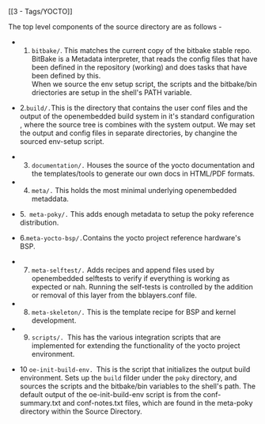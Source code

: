 [[3 - Tags/YOCTO]]

The top level components of the source directory are as follows - 
-  1. `bitbake/`.  This matches the current copy of the bitbake stable repo. BitBake is a Metadata interpreter, that reads the config files that have been defined in the repository (working) and does tasks that have been defined by this.  
   When we source the env setup script, the scripts and the bitbake/bin driectories are setup in the shell's PATH variable.
   
- 2.` build/. `This is the directory that contains the user conf files and the output of the openembedded build system in it's standard configuration , where the source tree is combines with the system output.
  We may set the output and config files in separate directories, by changine the sourced env-setup script.
   
- 3. `documentation/.` Houses the source of the yocto documentation and the templates/tools to generate our own docs in HTML/PDF formats. 
  
- 4. `meta/.` This holds the most minimal underlying openembedded metaddata. 
  
- 5.` meta-poky/.` This adds enough metadata to setup the poky reference distribution.
  
- 6.` meta-yocto-bsp/. `Contains the yocto project reference hardware's BSP.
  
- 7. `meta-selftest/.` Adds recipes and append files used by openembedded selftests to verify if everything is working as expected or nah. Running the self-tests is controlled by the addition or removal of this layer from the bblayers.conf file. 
  
- 8. `meta-skeleton/.` This is the template recipe for BSP and kernel development. 
  
- 9. `scripts/. `This has the various integration scripts that are implemented for extending the functionality of the yocto project environment.
  
- 10 `oe-init-build-env. `This is the script that initializes the output build environment. Sets up the `build` filder under the `poky` directory, and sources the scripts and the  bitbake/bin variables to the shell's path. The default output of the oe-init-build-env script is from the conf-summary.txt and conf-notes.txt files, which are found in the meta-poky directory within the Source Directory. 